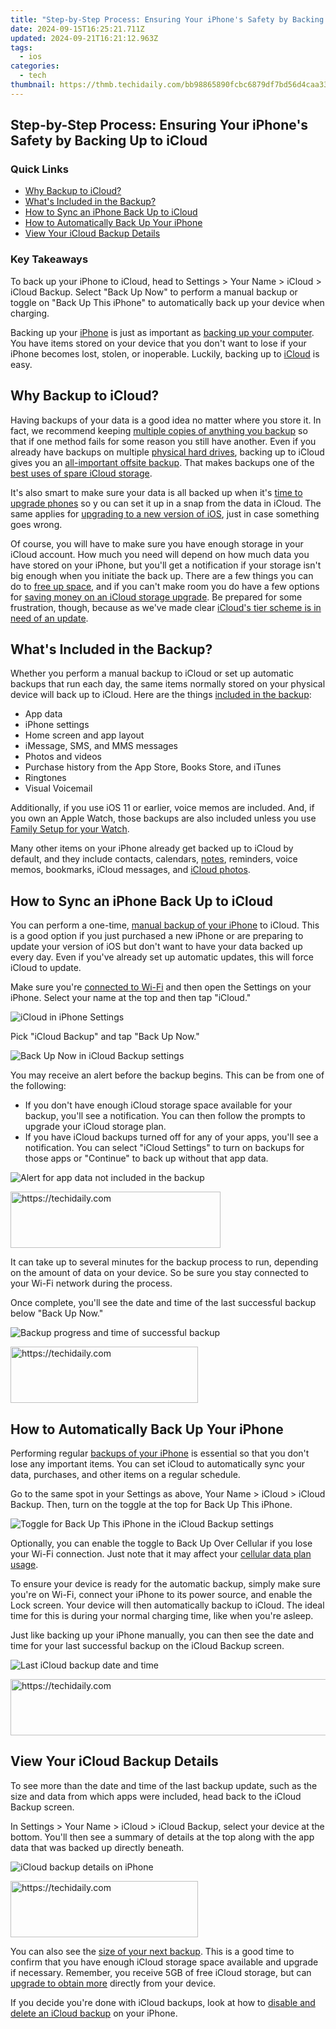 ```yaml
---
title: "Step-by-Step Process: Ensuring Your iPhone's Safety by Backing Up to iCloud"
date: 2024-09-15T16:25:21.711Z
updated: 2024-09-21T16:21:12.963Z
tags:
  - ios
categories:
  - tech
thumbnail: https://thmb.techidaily.com/bb98865890fcbc6879df7bd56d4caa339b8a68a9a90d557ad4bd481fd6e1bad6.jpg
---
```


## Step-by-Step Process: Ensuring Your iPhone's Safety by Backing Up to iCloud

### Quick Links

* [Why Backup to iCloud?](https://instagram-clips.techidaily.com/integrate-with-ease-an-in-depth-look-at-instagrams-music-icons/)
* [What's Included in the Backup?](https://article-tips.techidaily.com/new-creating-gourmet-visuals-directing-flavors-in-motion/)
* [How to Sync an iPhone Back Up to iCloud](https://blog-min.techidaily.com/how-to-repair-broken-video-files-of-poco-m6-pro-4g-by-stellar-video-repair-mobile-video-repair/)
* [How to Automatically Back Up Your iPhone](https://extra-hints.techidaily.com/zooming-up-your-video-game-with-custom-filters/)
* [View Your iCloud Backup Details](https://fix-guide.techidaily.com/how-to-fix-unresponsive-touch-screen-on-oppo-find-n3-drfone-by-drfone-fix-android-problems-fix-android-problems/)

### Key Takeaways

To back up your iPhone to iCloud, head to Settings > Your Name > iCloud > iCloud Backup. Select "Back Up Now" to perform a manual backup or toggle on "Back Up This iPhone" to automatically back up your device when charging.

 Backing up your [iPhone](https://vimeo-videos.techidaily.com/in-2024-quick-vimeo-transformation-tips-easy-to-create-gifs/) is just as important as [backing up your computer](https://activate-lock.techidaily.com/in-2024-how-to-bypass-icloud-by-checkra1n-even-on-iphone-14-pro-max-if-youve-tried-everything-by-drfone-ios/). You have items stored on your device that you don't want to lose if your iPhone becomes lost, stolen, or inoperable. Luckily, backing up to [iCloud](https://facebook-video-share.techidaily.com/updated-in-2024-breaking-barriers-worlds-best-and-largest-shorts-downloaders/) is easy.

##  Why Backup to iCloud?

 Having backups of your data is a good idea no matter where you store it. In fact, we recommend keeping [multiple copies of anything you backup](https://youtube-zero.techidaily.com/ed-in-2024-earnings-analysis-youtube-views-vs-financial-gain/) so that if one method fails for some reason you still have another. Even if you already have backups on multiple [physical hard drives](https://instagram-videos.techidaily.com/new-understanding-and-executing-photo-gender-modification-across-platforms-for-2024/), backing up to iCloud gives you an [all-important offsite backup](https://win-dash.techidaily.com/access-the-most-recent-dolby-certified-audio-drivers-to-boost-your-windows-systems-performance/). That makes backups one of the [best uses of spare iCloud storage](https://vimeo-videos.techidaily.com/new-2024-approved-chaptered-cinema-on-vimeo-cutting-techniques-explained/).

 It's also smart to make sure your data is all backed up when it's [time to upgrade phones](https://screen-sharing-recording.techidaily.com/updated-2024-approved-creative-mc-survival-habitat-concepts/) so y ou can set it up in a snap from the data in iCloud. The same applies for [upgrading to a new version of iOS](https://screen-video-capture.techidaily.com/updated-in-2024-premium-webcam-guide-5-best-options-with-mic-integration/), just in case something goes wrong.

 Of course, you will have to make sure you have enough storage in your iCloud account. How much you need will depend on how much data you have stored on your iPhone, but you'll get a notification if your storage isn't big enough when you initiate the back up. There are a few things you can do to [free up space](https://video-screen-grab.techidaily.com/new-in-2024-optimized-zoom-audio-settings-for-exceptional-listening/), and if you can't make room you do have a few options for [saving money on an iCloud storage upgrade](https://fox-info.techidaily.com/5-best-photo-editor-for-android-phone/). Be prepared for some frustration, though, because as we've made clear [iCloud's tier scheme is in need of an update](https://bypass-frp.techidaily.com/how-to-bypass-google-frp-lock-on-tecno-devices-by-drfone-android/).

##  What's Included in the Backup?

 Whether you perform a manual backup to iCloud or set up automatic backups that run each day, the same items normally stored on your physical device will back up to iCloud. Here are the things [included in the backup](https://support.apple.com/en-us/HT207428):

* App data
* iPhone settings
* Home screen and app layout
* iMessage, SMS, and MMS messages
* Photos and videos
* Purchase history from the App Store, Books Store, and iTunes
* Ringtones
* Visual Voicemail

 Additionally, if you use iOS 11 or earlier, voice memos are included. And, if you own an Apple Watch, those backups are also included unless you use [Family Setup for your Watch](https://support.apple.com/en-us/HT211768).

 Many other items on your iPhone already get backed up to iCloud by default, and they include contacts, calendars, [notes](https://games-able.techidaily.com/11-captivating-phone-game-experiences-anytime-anyplace/), reminders, voice memos, bookmarks, iCloud messages, and [iCloud photos](https://win-howtos.techidaily.com/expert-advice-overcoming-directx-encountered-an-unrecoverable-error-on-your-pc/).

##  How to Sync an iPhone Back Up to iCloud

 You can perform a one-time, [manual backup of your iPhone](https://location-fake.techidaily.com/a-detailed-guide-on-faking-your-location-in-mozilla-firefox-on-motorola-moto-g73-5g-drfone-by-drfone-virtual-android/) to iCloud. This is a good option if you just purchased a new iPhone or are preparing to update your version of iOS but don't want to have your data backed up every day. Even if you've already set up automatic updates, this will force iCloud to update.

 Make sure you're [connected to Wi-Fi](https://android-location.techidaily.com/in-2024-3-effective-methods-to-fake-gps-location-on-android-for-your-asus-rog-phone-7-ultimate-drfone-by-drfone-virtual/) and then open the Settings on your iPhone. Select your name at the top and then tap "iCloud."

![iCloud in iPhone Settings](https://static1.howtogeekimages.com/wordpress/wp-content/uploads/2022/12/SettingsNameiCloud-iPhoneBackUpiCloud.png) 

 Pick "iCloud Backup" and tap "Back Up Now."

![Back Up Now in iCloud Backup settings](https://static1.howtogeekimages.com/wordpress/wp-content/uploads/2022/12/BackUpNow-iPhoneBackUpiCloud.png) 

 You may receive an alert before the backup begins. This can be from one of the following:

* If you don't have enough iCloud storage space available for your backup, you'll see a notification. You can then follow the prompts to upgrade your iCloud storage plan.
* If you have iCloud backups turned off for any of your apps, you'll see a notification. You can select "iCloud Settings" to turn on backups for those apps or "Continue" to back up without that app data.

![Alert for app data not included in the backup](https://static1.howtogeekimages.com/wordpress/wp-content/uploads/2022/12/AppDataNotBackedUp-iPhoneBackUpiCloud.png) 

<!-- affiliate ads begin -->
<a href="https://aligracehair.sjv.io/c/5597632/2135402/19272" target="_top" id="2135402">
  <img src="//a.impactradius-go.com/display-ad/19272-2135402" border="0" alt="https://techidaily.com" width="336" height="90"/>
</a>
<img height="0" width="0" src="https://aligracehair.sjv.io/i/5597632/2135402/19272" style="position:absolute;visibility:hidden;" border="0" />
<!-- affiliate ads end -->

 It can take up to several minutes for the backup process to run, depending on the amount of data on your device. So be sure you stay connected to your Wi-Fi network during the process.

 Once complete, you'll see the date and time of the last successful backup below "Back Up Now."

![Backup progress and time of successful backup](https://static1.howtogeekimages.com/wordpress/wp-content/uploads/2022/12/BackingUpSuccessful-iPhoneBackUpiCloud.png) 

<!-- affiliate ads begin -->
<a href="https://aligracehair.sjv.io/c/5597632/1896541/19272" target="_top" id="1896541">
  <img src="//a.impactradius-go.com/display-ad/19272-1896541" border="0" alt="https://techidaily.com" width="300" height="90"/>
</a>
<img height="0" width="0" src="https://aligracehair.sjv.io/i/5597632/1896541/19272" style="position:absolute;visibility:hidden;" border="0" />
<!-- affiliate ads end -->

##  How to Automatically Back Up Your iPhone

 Performing regular [backups of your iPhone](https://instagram-video-recordings.techidaily.com/new-2024-approved-transform-your-igtv-backgrounds-with-style/) is essential so that you don't lose any important items. You can set iCloud to automatically sync your data, purchases, and other items on a regular schedule.

 Go to the same spot in your Settings as above, Your Name > iCloud > iCloud Backup. Then, turn on the toggle at the top for Back Up This iPhone.

![Toggle for Back Up This iPhone in the iCloud Backup settings](https://static1.howtogeekimages.com/wordpress/wp-content/uploads/2022/12/BackUpToggle-iPhoneBackUpiCloud.png) 

 Optionally, you can enable the toggle to Back Up Over Cellular if you lose your Wi-Fi connection. Just note that it may affect your [cellular data plan usage](https://screen-mirror.techidaily.com/in-2024-how-to-stream-apple-iphone-15-pro-max-to-computer-drfone-by-drfone-ios/).

 To ensure your device is ready for the automatic backup, simply make sure you're on Wi-Fi, connect your iPhone to its power source, and enable the Lock screen. Your device will then automatically backup to iCloud. The ideal time for this is during your normal charging time, like when you're asleep.

 Just like backing up your iPhone manually, you can then see the date and time for your last successful backup on the iCloud Backup screen.

![Last iCloud backup date and time](https://static1.howtogeekimages.com/wordpress/wp-content/uploads/2022/12/LastBackup-iPhoneBackUpiCloud.png) 

<!-- affiliate ads begin -->
<a href="https://ursime.pxf.io/c/5597632/2136536/16384" target="_top" id="2136536">
  <img src="//a.impactradius-go.com/display-ad/16384-2136536" border="0" alt="https://techidaily.com" width="728" height="90"/>
</a>
<img height="0" width="0" src="https://ursime.pxf.io/i/5597632/2136536/16384" style="position:absolute;visibility:hidden;" border="0" />
<!-- affiliate ads end -->

##  View Your iCloud Backup Details

 To see more than the date and time of the last backup update, such as the size and data from which apps were included, head back to the iCloud Backup screen.

 In Settings > Your Name > iCloud > iCloud Backup, select your device at the bottom. You'll then see a summary of details at the top along with the app data that was backed up directly beneath.

![iCloud backup details on iPhone](https://static1.howtogeekimages.com/wordpress/wp-content/uploads/2022/12/BackupDetails-iPhoneBackUpiCloud.png) 

<!-- affiliate ads begin -->
<a href="https://aligracehair.sjv.io/c/5597632/2047406/19272" target="_top" id="2047406">
  <img src="//a.impactradius-go.com/display-ad/19272-2047406" border="0" alt="https://techidaily.com" width="300" height="90"/>
</a>
<img height="0" width="0" src="https://aligracehair.sjv.io/i/5597632/2047406/19272" style="position:absolute;visibility:hidden;" border="0" />
<!-- affiliate ads end -->

 You can also see the [size of your next backup](https://facebook-videos.techidaily.com/updated-fundamentals-of-copywriting-for-engaging-fb-campaigns/). This is a good time to confirm that you have enough iCloud storage space available and upgrade if necessary. Remember, you receive 5GB of free iCloud storage, but can [upgrade to obtain more](https://support.apple.com/en-us/HT201318) directly from your device.

 If you decide you're done with iCloud backups, look at how to [disable and delete an iCloud backup](https://win-howtos.techidaily.com/troubleshoot-and-resolve-sluggish-startup-problems-in-windows-7/) on your iPhone.

<ins class="adsbygoogle"
     style="display:block"
     data-ad-format="autorelaxed"
     data-ad-client="ca-pub-7571918770474297"
     data-ad-slot="1223367746"></ins>

<ins class="adsbygoogle"
     style="display:block"
     data-ad-client="ca-pub-7571918770474297"
     data-ad-slot="8358498916"
     data-ad-format="auto"
     data-full-width-responsive="true"></ins>



